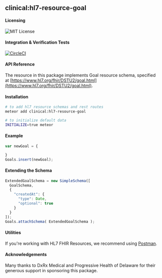 ## clinical:hl7-resource-goal

#### Licensing  

![MIT License](https://img.shields.io/badge/license-MIT-blue.svg)


#### Integration & Verification Tests  

[![CircleCI](https://circleci.com/gh/clinical-meteor/hl7-resource-goal/tree/master.svg?style=svg)](https://circleci.com/gh/clinical-meteor/hl7-resource-goal/tree/master)


#### API Reference  

The resource in this package implements Goal resource schema, specified at [https://www.hl7.org/fhir/DSTU2/goal.html](https://www.hl7.org/fhir/DSTU2/goal.html).  


#### Installation  

````bash
# to add hl7 resource schemas and rest routes
meteor add clinical:hl7-resource-goal

# to initialize default data
INITIALIZE=true meteor
````


#### Example   

```js
var newGoal = {

}
Goals.insert(newGoal);
```


#### Extending the Schema

```js
ExtendedGoalSchema = new SimpleSchema([
  GoalSchema,
  {
    "createdAt": {
      "type": Date,
      "optional": true
    }
  }
]);
Goals.attachSchema( ExtendedGoalSchema );
```


#### Utilities  

If you're working with HL7 FHIR Resources, we recommend using [Postman](https://chrome.google.com/webstore/detail/postman/fhbjgbiflinjbdggehcddcbncdddomop?hl=en).

   
#### Acknowledgements     

Many thanks to DxRx Medical and Progressive Health of Delaware for their generous support in sponsoring this package.